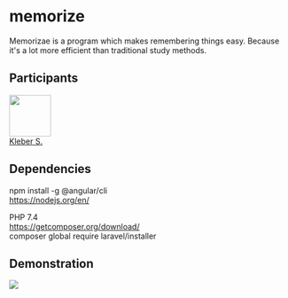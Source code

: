 # memorize

Memorizae is a program which makes remembering things easy. Because it's a lot more efficient than traditional study methods.  


## Participants

[<img src="https://avatars0.githubusercontent.com/u/15957216?s=460&v=4" width="75px;"/>](https://github.com/DevKleber) <br />
[Kleber S.](https://github.com/DevKleber)

## Dependencies  

npm install -g @angular/cli  
https://nodejs.org/en/  

PHP 7.4  
https://getcomposer.org/download/  
composer global require laravel/installer  


## Demonstration  
<img src="http://i.imgur.com/IbMckl6.png">
